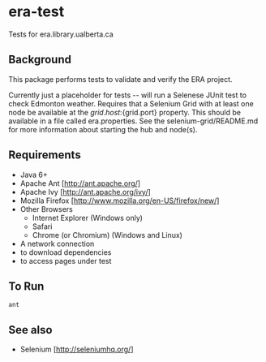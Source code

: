era-test
=========

Tests for era.library.ualberta.ca

Background
----------
This package performs tests to validate and verify the ERA project.

Currently just a placeholder for tests -- will run a Selenese JUnit test to check Edmonton weather.  Requires that a Selenium Grid with at least one node be available at the ${grid.host}:${grid.port} property. This should be available in a file called era.properties. See the selenium-grid/README.md for more information about starting the hub and node(s).

Requirements
------------
* Java 6+
* Apache Ant [http://ant.apache.org/]
* Apache Ivy [http://ant.apache.org/ivy/]
* Mozilla Firefox [http://www.mozilla.org/en-US/firefox/new/]
* Other Browsers
  * Internet Explorer (Windows only)
  * Safari
  * Chrome (or Chromium) (Windows and Linux)
* A network connection
 * to download dependencies
 * to access pages under test

To Run
------
    ant

See also
--------
* Selenium [http://seleniumhq.org/]
